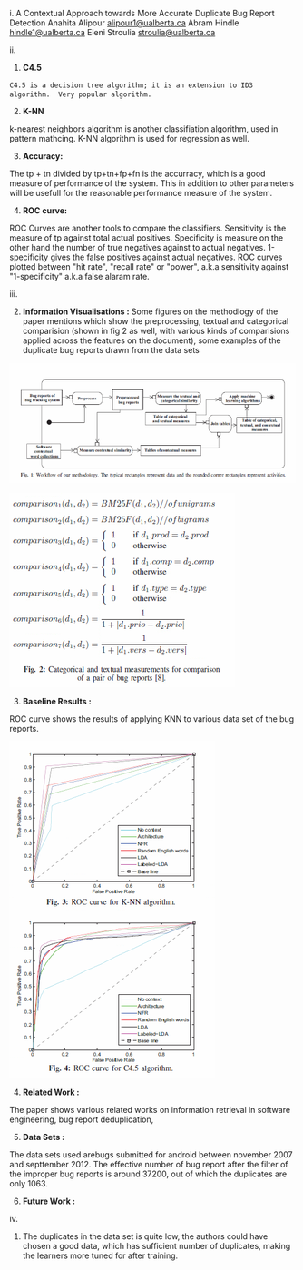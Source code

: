 i. A Contextual Approach towards More Accurate Duplicate Bug Report Detection Anahita Alipour  alipour1@ualberta.ca Abram Hindle  hindle1@ualberta.ca Eleni Stroulia stroulia@ualberta.ca

ii.
   1. **C4.5** 
    
    C4.5 is a decision tree algorithm; it is an extension to ID3 algorithm.  Very popular algorithm.

   2. **K-NN**

   k-nearest neighbors algorithm is another classifiation algorithm, used in pattern mathcing. K-NN algorithm is used for regression as well.

   3. **Accuracy:**

   The tp + tn divided by tp+tn+fp+fn is the accurracy, which is a good measure of performance of the system. This in addition to other parameters will be usefull for the reasonable performance measure of the system.

   4. **ROC curve:**

   ROC Curves are another tools to compare the classifiers. Sensitivity is the measure of tp against total actual positives.  Specificity is measure on the other hand the number of true negatives against to actual negatives. 1-specificity gives the false positives against actual negatives. ROC curves  plotted between "hit rate", "recall rate" or "power", a.k.a sensitivity against "1-specificity" a.k.a false alaram rate. 
   
iii.

   2. **Information Visualisations :**
   Some figures on the methodlogy of the paper mentions which show the preprocessing, textual and categorical comparision (shown in fig 2 as well, with various kinds of comparisions applied across the features on the document), some examples of the duplicate  bug reports drawn from the data sets

   ![fig1](https://raw.githubusercontent.com/tnkteja/fss16ntadiko/hw5/read/5/.images/fig1.png)

   ![fig2](https://raw.githubusercontent.com/tnkteja/fss16ntadiko/hw5/read/5/.images/fig2.png)


   3. **Baseline Results :**

   ROC curve shows the results of applying KNN to various data set of the bug reports.

   ![fig2](https://raw.githubusercontent.com/tnkteja/fss16ntadiko/hw5/read/5/.images/fig34.png)

   4. **Related Work :**

   The paper shows various related works on information retrieval in software engineering, bug report deduplication, 

   5. **Data Sets :**

   The data sets used arebugs submitted for android between november 2007 and septtember 2012. The effective number of bug report after the filter of the improper bug reports is around 37200, out of which the duplicates are only 1063.

   6. **Future Work :**

iv.
  1.  The duplicates in the data set is quite low, the authors  could have chosen a good data, which has sufficient number of duplicates, making the learners more tuned for after training.
